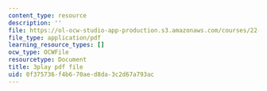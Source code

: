 ```yaml
---
content_type: resource
description: ''
file: https://ol-ocw-studio-app-production.s3.amazonaws.com/courses/22-01-introduction-to-nuclear-engineering-and-ionizing-radiation-fall-2016/0f375736f4b670aed8da3c2d67a793ac_HfRpkTG7Iow.pdf
file_type: application/pdf
learning_resource_types: []
ocw_type: OCWFile
resourcetype: Document
title: 3play pdf file
uid: 0f375736-f4b6-70ae-d8da-3c2d67a793ac
---
```


